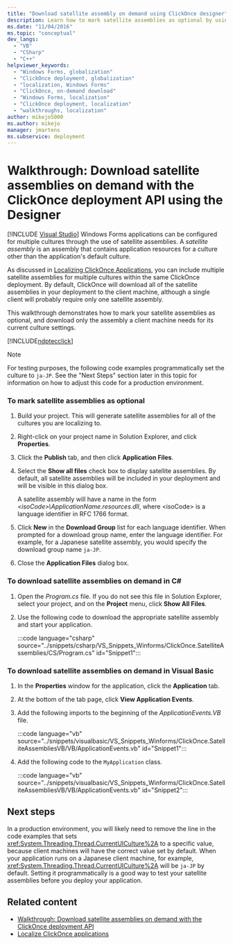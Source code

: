 ```yaml
---
title: "Download satellite assembly on demand using ClickOnce designer"
description: Learn how to mark satellite assemblies as optional by using Designer and download only the assembly a client machine needs for its current culture settings.
ms.date: "11/04/2016"
ms.topic: "conceptual"
dev_langs:
  - "VB"
  - "CSharp"
  - "C++"
helpviewer_keywords:
  - "Windows Forms, globalization"
  - "ClickOnce deployment, globalization"
  - "localization, Windows Forms"
  - "ClickOnce, on-demand download"
  - "Windows Forms, localization"
  - "ClickOnce deployment, localization"
  - "walkthroughs, localization"
author: mikejo5000
ms.author: mikejo
manager: jmartens
ms.subservice: deployment
---
```

# Walkthrough: Download satellite assemblies on demand with the ClickOnce deployment API using the Designer

 [!INCLUDE [Visual Studio](~/includes/applies-to-version/vs-windows-only.md)]
Windows Forms applications can be configured for multiple cultures through the use of satellite assemblies. A *satellite assembly* is an assembly that contains application resources for a culture other than the application's default culture.

 As discussed in [Localizing ClickOnce Applications](../deployment/localizing-clickonce-applications.md), you can include multiple satellite assemblies for multiple cultures within the same ClickOnce deployment. By default, ClickOnce will download all of the satellite assemblies in your deployment to the client machine, although a single client will probably require only one satellite assembly.

 This walkthrough demonstrates how to mark your satellite assemblies as optional, and download only the assembly a client machine needs for its current culture settings.

 [!INCLUDE[ndptecclick](../deployment/includes/dotnet-support-application-deployment-api.md)]

> [!NOTE]
> For testing purposes, the following code examples programmatically set the culture to `ja-JP`. See the "Next Steps" section later in this topic for information on how to adjust this code for a production environment.

### To mark satellite assemblies as optional

1. Build your project. This will generate satellite assemblies for all of the cultures you are localizing to.

2. Right-click on your project name in Solution Explorer, and click **Properties**.

3. Click the **Publish** tab, and then click **Application Files**.

4. Select the **Show all files** check box to display satellite assemblies. By default, all satellite assemblies will be included in your deployment and will be visible in this dialog box.

     A satellite assembly will have a name in the form *\<isoCode>\ApplicationName.resources.dll*, where \<isoCode> is a language identifier in RFC 1766 format.

5. Click **New** in the **Download Group** list for each language identifier. When prompted for a download group name, enter the language identifier. For example, for a Japanese satellite assembly, you would specify the download group name `ja-JP`.

6. Close the **Application Files** dialog box.

### To download satellite assemblies on demand in C\#

1. Open the *Program.cs* file. If you do not see this file in Solution Explorer, select your project, and on the **Project** menu, click **Show All Files**.

2. Use the following code to download the appropriate satellite assembly and start your application.

     :::code language="csharp" source="../snippets/csharp/VS_Snippets_Winforms/ClickOnce.SatelliteAssemblies/CS/Program.cs" id="Snippet1":::

### To download satellite assemblies on demand in Visual Basic

1. In the **Properties** window for the application, click the **Application** tab.

2. At the bottom of the tab page, click **View Application Events**.

3. Add the following imports to the beginning of the *ApplicationEvents.VB* file.

     :::code language="vb" source="../snippets/visualbasic/VS_Snippets_Winforms/ClickOnce.SatelliteAssembliesVB/VB/ApplicationEvents.vb" id="Snippet1":::

4. Add the following code to the `MyApplication` class.

     :::code language="vb" source="../snippets/visualbasic/VS_Snippets_Winforms/ClickOnce.SatelliteAssembliesVB/VB/ApplicationEvents.vb" id="Snippet2":::

## Next steps
 In a production environment, you will likely need to remove the line in the code examples that sets <xref:System.Threading.Thread.CurrentUICulture%2A> to a specific value, because client machines will have the correct value set by default. When your application runs on a Japanese client machine, for example, <xref:System.Threading.Thread.CurrentUICulture%2A> will be `ja-JP` by default. Setting it programmatically is a good way to test your satellite assemblies before you deploy your application.

## Related content
- [Walkthrough: Download satellite assemblies on demand with the ClickOnce deployment API](../deployment/walkthrough-downloading-satellite-assemblies-on-demand-with-the-clickonce-deployment-api.md)
- [Localize ClickOnce applications](../deployment/localizing-clickonce-applications.md)
